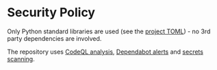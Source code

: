 # Security Policy

Only Python standard libraries are used (see the [project TOML](https://github.com/sr-murthy/continuedfractions/blob/main/pyproject.toml)) - no 3rd party dependencies are involved.

The repository uses [CodeQL analysis](https://docs.github.com/en/code-security/code-scanning/introduction-to-code-scanning/about-code-scanning-with-codeql), 
[Dependabot alerts](https://docs.github.com/en/code-security/dependabot/dependabot-alerts/about-dependabot-alerts) and [secrets scanning](https://docs.github.com/en/code-security/secret-scanning/about-secret-scanning).
